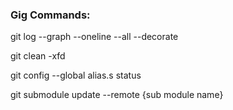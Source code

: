 <h3>Gig Commands:</h3>

git log --graph --oneline --all --decorate

git clean -xfd

git config --global alias.s status

git submodule update --remote {sub module name}


